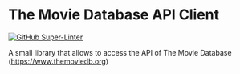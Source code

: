 # The Movie Database API Client

[![GitHub Super-Linter](https://github.com/marcominerva/TheMovieDbApiClient/workflows/Lint%20Code%20Base/badge.svg)](https://github.com/marketplace/actions/super-linter)

A small library that allows to access the API of The Movie Database (https://www.themoviedb.org)
